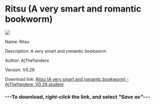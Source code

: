# Ritsu (A very smart and romantic bookworm)

<img src = "https://raw.githubusercontent.com/Arbiter1223/Daigaku-Gurashi-Custom-Students/master/Students/Files/Ritsu%20(A%20very%20smart%20and%20romantic%20bookworm).png">

Name: Ritsu

Description: A very smart and romantic bookworm

Author: AjTheYandere

Version: V0.29

Download link: <a href="https://raw.githubusercontent.com/Arbiter1223/Daigaku-Gurashi-Custom-Students/master/Students/Files/Ritsu%20(A%20very%20smart%20and%20romantic%20bookworm)%20-%20AjTheYandere%2C%20V0.29.student">Ritsu (A very smart and romantic bookworm) - AjTheYandere, V0.29.student</a>

### ---**To download, _right-click_ the link, and select _"Save as"_**---
